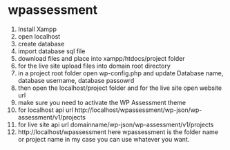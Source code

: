 # wpassessment

1. Install Xampp
2. open localhost
3. create database
4. import database sql file
5. download files and place into xampp/htdocs/project folder
6. for the live site upload files into domain root directory
7. in a project root folder open wp-config.php and update Database name, database username, database passowrd
8. then open the localhost/project folder and for the live site open website url
9. make sure you need to activate the WP Assessment theme
10. for localhost api url http://localhost/wpassessment/wp-json/wp-assessment/v1/projects
11. for live site api url domainname/wp-json/wp-assessment/v1/projects
12. http://localhost/wpassessment here wpassessment is the folder name or project name in my case you can use whatever you want.
